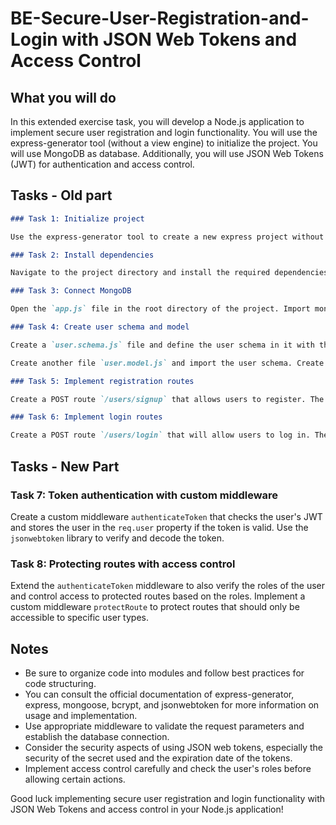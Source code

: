 # BE-Secure-User-Registration-and-Login with JSON Web Tokens and Access Control

## What you will do

In this extended exercise task, you will develop a Node.js application to implement secure user registration and login functionality. You will use the express-generator tool (without a view engine) to initialize the project. You will use MongoDB as database. Additionally, you will use JSON Web Tokens (JWT) for authentication and access control.

## Tasks - Old part
```Markdown
### Task 1: Initialize project

Use the express-generator tool to create a new express project without a view engine. Name the project "user-authentication-jwt". Be sure to use the `--no-view` option to dispense with a view engine.

### Task 2: Install dependencies

Navigate to the project directory and install the required dependencies. Make sure you are using the latest versions of express, mongoose, bcrypt and jsonwebtoken.

### Task 3: Connect MongoDB

Open the `app.js` file in the root directory of the project. Import mongoose into this file and connect to the MongoDB database. Check if the connection was established successfully.

### Task 4: Create user schema and model

Create a `user.schema.js` file and define the user schema in it with the required fields: Username, Email address and Password. Use mongoose for this.

Create another file `user.model.js` and import the user schema. Create the user model using the schema.

### Task 5: Implement registration routes

Create a POST route `/users/signup` that allows users to register. The route should get username, email address and password as request parameters. Implement validation of the input data and store the user in the database. Use bcrypt to hash the password before storing it in the database. Also create a JWT for the user and return it in the response.

### Task 6: Implement login routes

Create a POST route `/users/login` that will allow users to log in. The route should get username and password as request parameters. Check the credentials entered against the data stored in the database and return a success message if the credentials are correct, or an error message if they are incorrect. Also generate a JWT for the authenticated user and send it back in the response.
```
## Tasks - New Part

### Task 7: Token authentication with custom middleware

Create a custom middleware `authenticateToken` that checks the user's JWT and stores the user in the `req.user` property if the token is valid. Use the `jsonwebtoken` library to verify and decode the token.

### Task 8: Protecting routes with access control

Extend the `authenticateToken` middleware to also verify the roles of the user and control access to protected routes based on the roles. Implement a custom middleware `protectRoute` to protect routes that should only be accessible to specific user types.

## Notes

- Be sure to organize code into modules and follow best practices for code structuring.
- You can consult the official documentation of express-generator, express, mongoose, bcrypt, and jsonwebtoken for more information on usage and implementation.
- Use appropriate middleware to validate the request parameters and establish the database connection.
- Consider the security aspects of using JSON web tokens, especially the security of the secret used and the expiration date of the tokens.
- Implement access control carefully and check the user's roles before allowing certain actions.

Good luck implementing secure user registration and login functionality with JSON Web Tokens and access control in your Node.js application!
